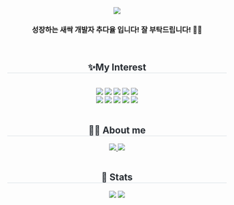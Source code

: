 <div align= "center">
    <img src="https://capsule-render.vercel.app/api?type=waving&color=8be49a&height=240&text=Hello!%20I'm%20dayul👋&animation=fadeIn&fontColor=ffffff&fontSize=70" />
    </div>
    <div align= "center">
      <h3>성장하는 새싹 개발자 추다율 입니다! 잘 부탁드립니다! 🙇‍♀️</h3>
      <br>
    </div>
    <div align= "center">
    <h2 style="border-bottom: 1px solid #d8dee4; color: #282d33;"> ✨My Interest </h2> <br> 
    <div style="margin: 0 auto; text-align: center;" align= "center"> 
          <img src="https://img.shields.io/badge/c-A8B9CC?style=flat-square&logo=C&logoColor=white">
          <img src="https://img.shields.io/badge/HTML5-E34F26?style=flat-square&logo=HTML5&logoColor=white">
          <img src="https://img.shields.io/badge/Java-007396?style=flat-square&logo=Java&logoColor=white">
          <img src="https://img.shields.io/badge/MySQL-4479A1?style=flat-square&logo=MySQL&logoColor=white">
          <img src="https://img.shields.io/badge/Python-3776AB?style=flat-square&logo=Python&logoColor=white">
          <br/><img src="https://img.shields.io/badge/Node.js-339933?style=flat-square&logo=Node.js&logoColor=white">
          <img src="https://img.shields.io/badge/Android-3DDC84?style=flat-square&logo=Android&logoColor=white">
          <img src="https://img.shields.io/badge/C++-00599C?style=flat-square&logo=C%2B%2B&logoColor=white">
          <img src="https://img.shields.io/badge/Javascript-F7DF1E?style=flat-square&logo=javascript&logoColor=white">
          <img src="https://img.shields.io/badge/kotlin-7F52FF?style=for-the-badge&logo=kotlin&logoColor=white">
    </div>
    <br>
    <div align= "center">
    <h2 style="border-bottom: 1px solid #d8dee4; color: #282d33;"> 👩‍💻 About me </h2> 
    <div align= "center"> 
         <a href="https://www.instagram.com/luyaduhc"> <img src="https://img.shields.io/badge/Instagram-E4405F?style=flat-square&logo=Instagram&logoColor=white&link="> </a>
         <a href="https://velog.io/@dayul/posts"> <img src="https://img.shields.io/badge/Velog-20C997?style=flat-square&logo=Velog&logoColor=white&link="> </a>
    </div>  
    <br>
    </div>
    <div align= "center"> 
    <h2 style="border-bottom: 1px solid #d8dee4; color: #282d33;"> 🏅 Stats </h2> <div align= "center"> <img src="https://github-readme-stats.vercel.app/api?username=dayul&bg_color=180,00000000,00000000&title_color=000000&text_color=000000"/> <img src="https://github-readme-stats.vercel.app/api/top-langs/?username=dayul&layout=compact&bg_color=180,00000000,00000000&title_color=000000&text_color=000000"/> </div> 
    </div>
    
